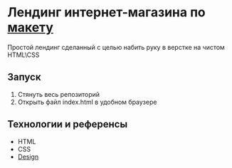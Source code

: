 # Лендинг интернет-магазина по [макету](https://www.figma.com/file/1FCcUj0NnD2OmoyyerJSoo/%D0%A1%D0%B5%D0%B2%D0%B5%D1%80%D1%8F%D0%BD%D0%BE%D1%87%D0%BA%D0%B0-3-%D0%B9-%D0%BF%D1%80%D0%BE%D0%B5%D0%BA%D1%82-(Copy)?node-id=166-8078&t=aAjTd5LYi4qtS4Sb-0)
Простой лендинг сделанный с целью набить руку в верстке на чистом HTML\CSS

## Запуск
1. Стянуть весь репозиторий
2. Открыть файл index.html в удобном браузере


## Технологии и референсы

- HTML
- CSS
- [Design](https://www.figma.com/file/1FCcUj0NnD2OmoyyerJSoo/%D0%A1%D0%B5%D0%B2%D0%B5%D1%80%D1%8F%D0%BD%D0%BE%D1%87%D0%BA%D0%B0-3-%D0%B9-%D0%BF%D1%80%D0%BE%D0%B5%D0%BA%D1%82-(Copy)?node-id=166-8078&t=aAjTd5LYi4qtS4Sb-0)
